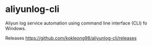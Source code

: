 # aliyunlog-cli
Aliyun log service automation using command line interface (CLI) fo Windows.

Releases
https://github.com/kokleong98/aliyunlog-cli/releases
